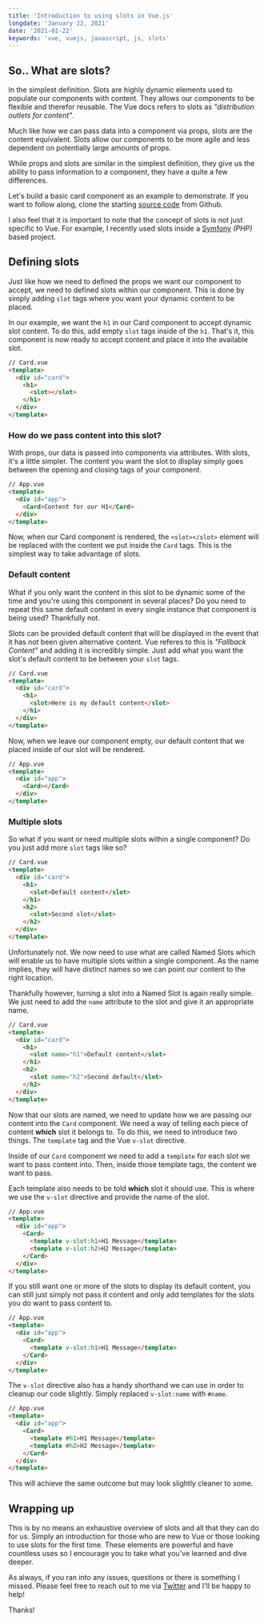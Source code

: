 ```yaml
---
title: 'Introduction to using slots in Vue.js'
longdate: 'January 22, 2021'
date: '2021-01-22'
keywords: 'vue, vuejs, javascript, js, slots'
---
```


## So.. What are slots?

In the simplest definition. Slots are highly dynamic elements used to populate our components with content. They allows our components to be flexible and therefor reusable. The Vue docs refers to slots as _"distribution outlets for content"_.

Much like how we can pass data into a component via props, slots are the content equivalent. Slots allow our components to be more agile and less dependent on potentially large amounts of props.

While props and slots are similar in the simplest definition, they give us the ability to pass information to a component, they have a quite a few differences.

Let's build a basic card component as an example to demonstrate. If you want to follow along, clone the starting [source code](https://github.com/teisenhower/Vue_slots_demo) from Github.

I also feel that it is important to note that the concept of slots is not just specific to Vue. For example, I recently used slots inside a [Symfony](https://symfony.com/) _(PHP)_ based project.

## Defining slots

Just like how we need to defined the props we want our component to accept, we need to defined slots within our component. This is done by simply adding `slot` tags where you want your dynamic content to be placed.

In our example, we want the `h1` in our Card component to accept dynamic slot content. To do this, add empty `slot` tags inside of the `h1`. That's it, this component is now ready to accept content and place it into the available slot.

```html
// Card.vue
<template>
  <div id="card">
    <h1>
      <slot></slot>
    </h1>
  </div>
</template>
```

### How do we pass content into this slot?

With props, our data is passed into components via attributes. With slots, it's a little simpler. The content you want the slot to display simply goes between the opening and closing tags of your component.

```html
// App.vue
<template>
  <div id="app">
    <Card>Content for our H1</Card>
  </div>
</template>
```

Now, when our Card component is rendered, the `<slot></slot>` element will be replaced with the content we put inside the `Card` tags. This is the simplest way to take advantage of slots.

### Default content

What if you only want the content in this slot to be dynamic some of the time and you're using this component in several places? Do you need to repeat this same default content in every single instance that component is being used? Thankfully not.

Slots can be provided default content that will be displayed in the event that it has not been given alternative content. Vue referes to this is _"Fallback Content"_ and adding it is incredibly simple. Just add what you want the slot's default content to be between your `slot` tags.

```html
// Card.vue
<template>
  <div id="card">
    <h1>
      <slot>Here is my default content</slot>
    </h1>
  </div>
</template>
```

Now, when we leave our component empty, our default content that we placed inside of our slot will be rendered.

```html
// App.vue
<template>
  <div id="app">
    <Card></Card>
  </div>
</template>
```

### Multiple slots

So what if you want or need multiple slots within a single component? Do you just add more `slot` tags like so?

```html
// Card.vue
<template>
  <div id="card">
    <h1>
      <slot>Default content</slot>
    </h1>
    <h2>
      <slot>Second slot</slot>
    </h2>
  </div>
</template>
```

Unfortunately not. We now need to use what are called Named Slots which will enable us to have multiple slots within a single component. As the name implies, they will have distinct names so we can point our content to the right location.

Thankfully however, turning a slot into a Named Slot is again really simple. We just need to add the `name` attribute to the slot and give it an appropriate name.

```html
// Card.vue
<template>
  <div id="card">
    <h1>
      <slot name="h1">Default content</slot>
    </h1>
    <h2>
      <slot name="h2">Second default</slot>
    </h2>
  </div>
</template>
```

Now that our slots are named, we need to update how we are passing our content into the `Card` component. We need a way of telling each piece of content **which** slot it belongs to. To do this, we need to introduce two things. The `template` tag and the Vue `v-slot` directive. 

Inside of our `Card` component we need to add a `template` for each slot we want to pass content into. Then, inside those template tags, the content we want to pass. 

Each template also needs to be told **which** slot it should use. This is where we use the `v-slot` directive and provide the name of the slot. 

```html
// App.vue
<template>
  <div id="app">
    <Card>
      <template v-slot:h1>H1 Message</template>
      <template v-slot:h2>H2 Message</template>
    </Card>
  </div>
</template>
```

If you still want one or more of the slots to display its default content, you can still just simply not pass it content and only add templates for the slots you do want to pass content to. 

```html
// App.vue
<template>
  <div id="app">
    <Card>
      <template v-slot:h1>H1 Message</template>
    </Card>
  </div>
</template>
```

The `v-slot` directive also has a handy shorthand we can use in order to cleanup our code slightly. Simply replaced `v-slot:name` with `#name`. 

```html
// App.vue
<template>
  <div id="app">
    <Card>
      <template #h1>H1 Message</template>
      <template #h2>H2 Message</template>
    </Card>
  </div>
</template>
```

This will achieve the same outcome but may look slightly cleaner to some. 

## Wrapping up

This is by no means an exhaustive overview of slots and all that they can do for us. Simply an introduction for those who are new to Vue or those looking to use slots for the first time. These elements are powerful and have countless uses so I encourage you to take what you've learned and dive deeper.

As always, if you ran into any issues, questions or there is something I missed. Please feel free to reach out to me via [Twitter](https://twitter.com/teisenhower) and I'll be happy to help!

Thanks!
